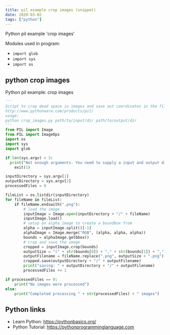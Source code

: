 ```yaml
---
title: pil example crop images (snippet)
date: 2020-03-02
tags: ["python"]
---
```

Python pil example 'crop images'


Modules used in program: 
* `import glob`
* `import sys`
* `import os`

## python crop images

Python pil example: crop images

```python
'''
Script to crop dead space in images and save out coordinates in the file name.  Requires PIL to be installed:
http://www.pythonware.com/products/pil/
usage:
python crop_images.py path/to/input/dir path/to/output/dir
'''
from PIL import Image
from PIL import ImageOps
import os
import sys
import glob

if len(sys.argv) < 3:
  print("Not enough arguments. You need to supply a input and output directory")
	exit(1)

inputDirectory = sys.argv[1]
outputDirectory = sys.argv[2]
processedFiles = 0

fileList = os.listdir(inputDirectory)
for fileName in fileList:
	if fileName.endswith(".png"):
		# load the image
		inputImage = Image.open(inputDirectory + "/" + fileName)
		inputImage.load()
		# setup an alpha image to create a boundbox from
		alpha = inputImage.split()[-1]
		alphaImage = Image.merge("RGB", (alpha, alpha, alpha))
		bounds = alphaImage.getbbox()
		# crop and save the image
		cropped = inputImage.crop(bounds)
		outputSize = "(" + str(bounds[0]) + "," + str(bounds[1]) + "," + str(bounds[2] - bounds[0]) + "," + str(bounds[3] - bounds[1]) + ")"
		outputFilename = fileName.replace(".png", outputSize + ".png")
		cropped.save(outputDirectory + "/" + outputFilename)
		print("saving: " + outputDirectory + "/" + outputFilename)
		processedFiles += 1

if processedFiles == 0:
	print("No images were processed")
else:
	print("Completed processing " + str(processedFiles) + " images")

```

## Python links

- Learn Python: https://pythonbasics.org/
- Python Tutorial: https://pythonprogramminglanguage.com
